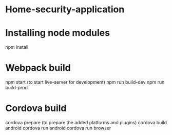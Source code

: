 # Home-security-application

# Installing node modules
npm install

# Webpack build
npm start (to start live-server for development)
npm run build-dev
npm run build-prod

# Cordova build
cordova prepare (to prepare the added platforms and plugins)
cordova build android
cordova run android
cordova run browser
